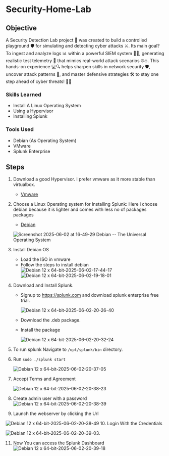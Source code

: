 # Security-Home-Lab

## Objective

A Security Detection Lab project 🎯 was created to build a controlled playground 🛡️ for simulating and detecting cyber attacks ⚔️. Its main goal? To ingest and analyze logs 📊 within a powerful SIEM system 🕵️‍♂️, generating realistic test telemetry 📡 that mimics real-world attack scenarios 🌐🔥. This hands-on experience 💻🔍 helps sharpen skills in network security 🛡️, uncover attack patterns 🧩, and master defensive strategies 🛠️ to stay one step ahead of cyber threats! 🚀✨

### Skills Learned
- Install A Linux Operating System
- Using a Hypervisor
- Installing Splunk

### Tools Used

- Debian (As Operating System)
- VMware
- Splunk Enterprise

## Steps
1. Download a good Hypervisor. I prefer vmware as it more stable than virtualbox.
   - [Vmware](https://www.vmware.com/products/desktop-hypervisor/workstation-and-fusion)
2. Choose a Linux Operating system for Installing Splunk: Here i choose debian because it is lighter and comes with less no of packages packages
   - [Debian](https://www.debian.org/distrib/)
   
   ![Screenshot 2025-06-02 at 16-49-29 Debian -- The Universal Operating System](https://github.com/user-attachments/assets/d208347d-4c35-4442-982d-1a223076fc55)
3. Install Debian OS
   - Load the ISO in vmware
   - Follow the steps to install debian
   ![Debian 12 x 64-bit-2025-06-02-17-44-17](https://github.com/user-attachments/assets/03f0936b-1184-4a29-bb93-e0e9fa30872a)
![Debian 12 x 64-bit-2025-06-02-19-18-01](https://github.com/user-attachments/assets/671cf2d4-8711-482c-b6fb-02e45211548c)
4. Download and Install Splunk.
     - Signup to https://splunk.com and download splunk enterprise free trial.
       
       ![Debian 12 x 64-bit-2025-06-02-20-26-40](https://github.com/user-attachments/assets/dfb025a7-4f87-4503-9b35-1fd0983b4f85)
   
      - Download the .deb package.
    - Install the package
      
      ![Debian 12 x 64-bit-2025-06-02-20-32-24](https://github.com/user-attachments/assets/0b719091-c28c-407b-8fcd-32afdfbcb8c1)
5. To run splunk Navigate to `/opt/splunk/bin` directory.
6. Run `sudo ./splunk start`
   
     ![Debian 12 x 64-bit-2025-06-02-20-37-05](https://github.com/user-attachments/assets/fd9961cc-e42e-4a47-a3fb-73b63f74246b)
   
7. Accept Terms and Agreement
   
   ![Debian 12 x 64-bit-2025-06-02-20-38-23](https://github.com/user-attachments/assets/0fe1ce81-9679-4004-aebc-602eb19b0b06)
   
8. Create admin user with a password
    ![Debian 12 x 64-bit-2025-06-02-20-38-39](https://github.com/user-attachments/assets/ab0f2a1c-35d4-4b93-8c0b-47f6d7a95c65)
   
9. Launch the webserver by clicking the Url
    
 ![Debian 12 x 64-bit-2025-06-02-20-38-49](https://github.com/user-attachments/assets/77eae1c2-5e03-42c0-bc65-6e2a29007b1d)
10. Login With the Credentials
    
![Debian 12 x 64-bit-2025-06-02-20-39-03](https://github.com/user-attachments/assets/52cd89cb-c07a-4160-a7a0-232f5303a755).

11. Now You can access the Splunk Dashboard
 ![Debian 12 x 64-bit-2025-06-02-20-39-18](https://github.com/user-attachments/assets/a34e2b1f-5af2-44d0-afd7-3d90020aaf1f)
   
    
   

  

